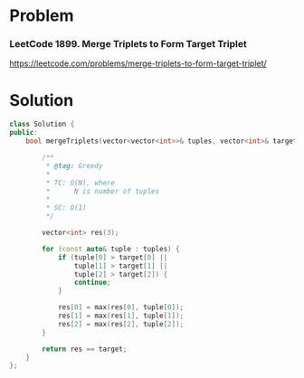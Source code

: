 
# Problem
### LeetCode 1899. Merge Triplets to Form Target Triplet
https://leetcode.com/problems/merge-triplets-to-form-target-triplet/

# Solution
```c++
class Solution {
public:
    bool mergeTriplets(vector<vector<int>>& tuples, vector<int>& target) {

        /**
         * @tag: Greedy
         *
         * TC: O(N), where
         *      N is number of tuples
         *
         * SC: O(1)
         */

        vector<int> res(3);

        for (const auto& tuple : tuples) {
            if (tuple[0] > target[0] ||
                tuple[1] > target[1] ||
                tuple[2] > target[2]) {
                continue;
            }

            res[0] = max(res[0], tuple[0]);
            res[1] = max(res[1], tuple[1]);
            res[2] = max(res[2], tuple[2]);
        }

        return res == target;
    }
};
```
